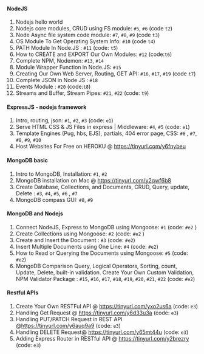 #### NodeJS

1. Nodejs hello world
2. Nodejs core modules, CRUD using FS module: `#5`, `#6` (code `t2`)
3. Node Async file system code module: `#7`, `#8`, `#9` (code `t3`)
4. OS Module To Get Operating System Info: `#10` (code `t4`)
5. PATH Module In Node.JS : `#11` (code: `t5`)
6. How to CREATE and EXPORT Our Own Modules: `#12` (code:`t6`)
7. Complete NPM, Nodemon: `#13`, `#14`
8. Module Wrapper Function in Node.JS: `#15`
9. Creating Our Own Web Server, Routing, GET API: `#16`, `#17`, `#19` (code `t7`)
10. Complete JSON in Node JS : `#18`
11. Events Module : `#20` (code:`t8`)
12. Streams and Buffer, Stream Pipes: `#21`, `#22` (code: `t9`)

#### ExpressJS - nodejs framework

1. Intro, routing, json: `#1`, `#2`, `#3` (code: `e1`)
2. Serve HTML CSS & JS Files in express | Middleware: `#4`, `#5` (code: `e1`)
3. Template Engines (Pug, hbs, EJS), partials, 404 error page, CSS: `#6` , `#7`, `#8`, `#9`, `#10`
4. Host Websites For Free on HEROKU @ https://tinyurl.com/y6fnybeu

#### MongoDB basic

1. Intro to MongoDB, Installation: `#1`, `#2`
2. MongoDB installation on Mac @ https://tinyurl.com/y2qwf6b8
3. Create Database, Collections, and Documents, CRUD, Query, update, Delete : `#3`, `#4`, `#5`, `#6` , `#7`
4. MongoDB compass GUI: `#8`, `#9`

#### MongoDB and Nodejs

1. Connect NodeJS, Express to MongoDB using Mongoose: `#1` (code: `#e2` )
2. Create Collections using Mongoose: `#2` (code: `#e2` )
3. Create and Insert the Document : `#3` (code: `#e2`)
4. Insert Multiple Documents using One Line: `#4` (code: `#e2`)
5. How to Read or Querying the Documents using Mongoose: `#5` (code: `#e2`)
6. MongoDB Comparison Query, Logical Operators, Sorting, count, Update, Delete, built-in validation. Create Your Own Custom Validation, NPM Validator Package : `#15`, `#16`, `#17`, `#18`, `#19`, `#20`, `#21`, `#22` (code: `#e2`)

#### Restful APIs

1. Create Your Own RESTFul API @ https://tinyurl.com/yxo2us6a (code: `e3`)
2. Handling Get Request @ https://tinyurl.com/y6d33u3a (code: `e3`)
3. Handling PUT/PATCH Request in REST API @https://tinyurl.com/y6auq9a9 (code: `e3`)
4. Handling DELETE Request@ https://tinyurl.com/y65mt44u (code: `e3`)
5. Adding Express Router in RESTful API @ https://tinyurl.com/y2brezry (code: `e3`)

